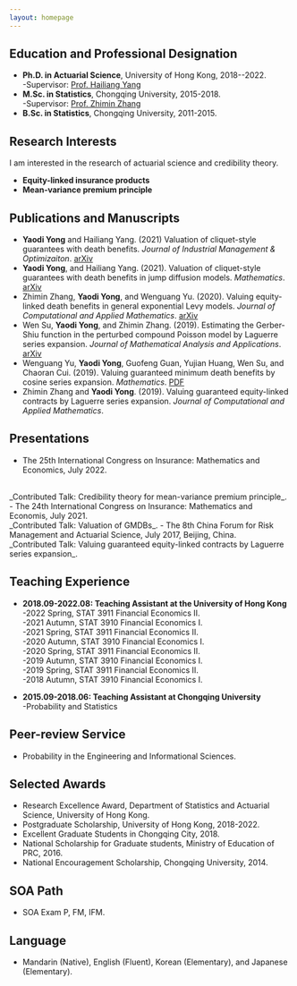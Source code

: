 ```yaml
---
layout: homepage
---
```



## Education and Professional Designation
- **Ph.D. in Actuarial Science**, University of Hong Kong, 2018--2022.
  <br>
  -Supervisor: [Prof. Hailiang Yang](https://saasweb.hku.hk/staff/hlyang/)
  <br>
- **M.Sc. in Statistics**, Chongqing University, 2015-2018.
  <br>
  -Supervisor: [Prof. Zhimin Zhang](https://www.researchgate.net/profile/Zhimin-Zhang-2)
  <br>
- **B.Sc. in Statistics**, Chongqing University, 2011-2015.


## Research Interests

I am interested in the research of actuarial science and credibility theory.

- **Equity-linked insurance products** 
- **Mean-variance premium principle** 
 

## Publications and Manuscripts
-  **Yaodi Yong** and Hailiang Yang. (2021) Valuation of cliquet-style guarantees with death benefits. _Journal of Industrial Management & Optimizaiton_. [arXiv](https://arxiv.org/abs/2208.08471)
-  **Yaodi Yong**, and Hailiang Yang. (2021). Valuation of cliquet-style guarantees with death benefits in jump diffusion models. _Mathematics_. 
  [arXiv](https://arxiv.org/abs/2007.12366)
-  Zhimin Zhang, **Yaodi Yong**, and Wenguang Yu. (2020). Valuing equity-linked death benefits in general exponential Levy models. _Journal of Computational and Applied Mathematics_. 
  [arXiv](https://arxiv.org/abs/2007.12338)
-  Wen Su, **Yaodi Yong**, and Zhimin Zhang. (2019). Estimating the Gerber-Shiu function in the perturbed compound Poisson model by Laguerre series expansion. _Journal of Mathematical Analysis and Applications_.
  [arXiv](https://arxiv.org/abs/2104.07718)
-  Wenguang Yu, **Yaodi Yong**, Guofeng Guan, Yujian Huang, Wen Su, and Chaoran Cui. (2019). Valuing guaranteed minimum death benefits by cosine series expansion. _Mathematics_.
  [PDF](https://www.researchgate.net/publication/326759271_Variance_swaps_valuation_under_non-affine_GARCH_models_and_their_diffusion_limits/link/5b7c82a8a6fdcc5f8b5afd79/download)
- Zhimin Zhang and **Yaodi Yong**. (2019). Valuing guaranteed equity-linked contracts by Laguerre series expansion. _Journal of Computational and Applied Mathematics_.
  
## Presentations
- The 25th International Congress on Insurance: Mathematics and Economics, July 2022.
<br>
  _Contributed Talk: Credibility theory for mean-variance premium principle_.
- The 24th International Congress on Insurance: Mathematics and Economis, July 2021.
<br>
  _Contributed Talk: Valuation of GMDBs_.
- The 8th China Forum for Risk Management and Actuarial Science, July 2017, Beijing, China.
<br>
  _Contributed Talk: Valuing guaranteed equity-linked contracts by Laguerre series expansion_.  


## Teaching Experience

- **2018.09-2022.08: Teaching Assistant at the University of Hong Kong**
  <br>
  -2022 Spring, STAT 3911 Financial Economics II.
  <br>
  -2021 Autumn, STAT 3910 Financial Economics I.
  <br>
  -2021 Spring, STAT 3911 Financial Economics II.
  <br>
  -2020 Autumn, STAT 3910 Financial Economics I.
  <br>
  -2020 Spring, STAT 3911 Financial Economics II.
  <br>
  -2019 Autumn, STAT 3910 Financial Economics I.
  <br>
  -2019 Spring, STAT 3911 Financial Economics II.
  <br>
  -2018 Autumn, STAT 3910 Financial Economics I.

 
  
- **2015.09-2018.06: Teaching Assistant at Chongqing University**
  <br>
  -Probability and Statistics
 
## Peer-review Service
- Probability in the Engineering and Informational Sciences.

## Selected Awards
- Research Excellence Award, Department of Statistics and Actuarial Science, University of Hong Kong.
- Postgraduate Scholarship, University of Hong Kong, 2018-2022.
- Excellent Graduate Students in Chongqing City, 2018.
- National Scholarship for Graduate students, Ministry of Education of PRC, 2016.
- National Encouragement Scholarship, Chongqing University, 2014.

## SOA Path
- SOA Exam P, FM, IFM.

## Language
- Mandarin (Native), English (Fluent), Korean (Elementary), and Japanese (Elementary).
